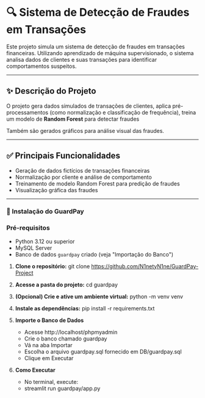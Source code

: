 # 🔍 Sistema de Detecção de Fraudes em Transações

Este projeto simula um sistema de detecção de fraudes em transações financeiras. Utilizando aprendizado de máquina supervisionado, 
o sistema analisa dados de clientes e suas transações para identificar comportamentos suspeitos.

---

## ✨ Descrição do Projeto

O projeto gera dados simulados de transações de clientes, aplica pré-processamentos (como normalização e classificação de frequência),
treina um modelo de **Random Forest** para detectar fraudes

Também são gerados gráficos para análise visual das fraudes.

---

## ✅ Principais Funcionalidades

- Geração de dados fictícios de transações financeiras
- Normalização por cliente e análise de comportamento
- Treinamento de modelo Random Forest para predição de fraudes
- Visualização gráfica das fraudes

---

### 🚀 Instalação do GuardPay

### Pré-requisitos

- Python 3.12 ou superior
- MySQL Server
- Banco de dados `guardpay` criado (veja "Importação do Banco")

1. **Clone o repositório:**
   git clone https://github.com/N1netyN1ne/GuardPay-Project

2. **Acesse a pasta do projeto:**
    cd guardpay

3. **(Opcional) Crie e ative um ambiente virtual:**
    python -m venv venv

4. **Instale as dependências:**
    pip install -r requirements.txt

5. **Importe o Banco de Dados** 
    - Acesse http://localhost/phpmyadmin
    - Crie o banco chamado guardpay
    - Vá na aba Importar
    - Escolha o arquivo guardpay.sql fornecido em DB/guardpay.sql
    - Clique em Executar
    
6. **Como Executar**
    - No terminal, execute:
    - streamlit run guardpay/app.py
 

